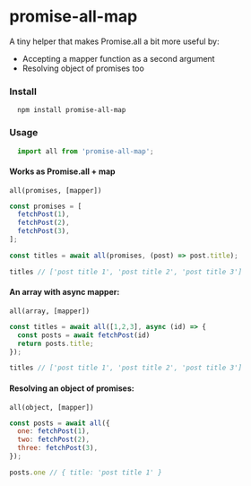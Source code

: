 # promise-all-map

A tiny helper that makes Promise.all a bit more useful by:
- Accepting a mapper function as a second argument
- Resolving object of promises too

### Install

```
  npm install promise-all-map
```

### Usage

```js
  import all from 'promise-all-map';
```

#### Works as Promise.all + map
`all(promises, [mapper])`

```js
const promises = [
  fetchPost(1),
  fetchPost(2),
  fetchPost(3),
];

const titles = await all(promises, (post) => post.title);

titles // ['post title 1', 'post title 2', 'post title 3']
```

#### An array with async mapper:
`all(array, [mapper])`

```js
const titles = await all([1,2,3], async (id) => {
  const posts = await fetchPost(id)
  return posts.title;
});

titles // ['post title 1', 'post title 2', 'post title 3']
```

#### Resolving an object of promises:
`all(object, [mapper])`

```js
const posts = await all({
  one: fetchPost(1),
  two: fetchPost(2),
  three: fetchPost(3),
});

posts.one // { title: 'post title 1' }


